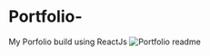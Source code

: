 # Portfolio-
My Porfolio build using ReactJs
![Portfolio readme](https://user-images.githubusercontent.com/99732561/189153794-267f21bf-0bd3-4f56-86ed-fdfbe14a4d59.PNG)
